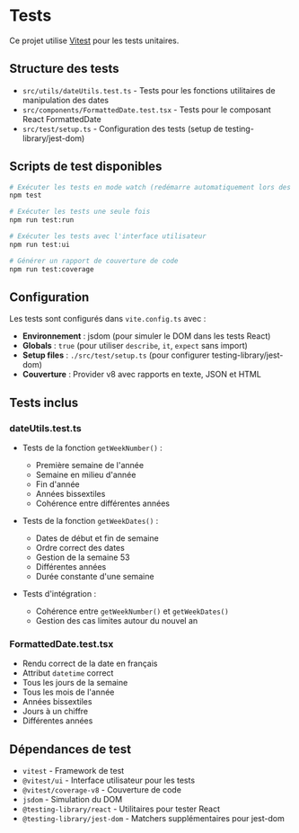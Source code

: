 # Tests

Ce projet utilise [Vitest](https://vitest.dev/) pour les tests unitaires.

## Structure des tests

- `src/utils/dateUtils.test.ts` - Tests pour les fonctions utilitaires de manipulation des dates
- `src/components/FormattedDate.test.tsx` - Tests pour le composant React FormattedDate
- `src/test/setup.ts` - Configuration des tests (setup de testing-library/jest-dom)

## Scripts de test disponibles

```bash
# Exécuter les tests en mode watch (redémarre automatiquement lors des changements)
npm test

# Exécuter les tests une seule fois
npm run test:run

# Exécuter les tests avec l'interface utilisateur
npm run test:ui

# Générer un rapport de couverture de code
npm run test:coverage
```

## Configuration

Les tests sont configurés dans `vite.config.ts` avec :

- **Environnement** : jsdom (pour simuler le DOM dans les tests React)
- **Globals** : `true` (pour utiliser `describe`, `it`, `expect` sans import)
- **Setup files** : `./src/test/setup.ts` (pour configurer testing-library/jest-dom)
- **Couverture** : Provider v8 avec rapports en texte, JSON et HTML

## Tests inclus

### dateUtils.test.ts

- Tests de la fonction `getWeekNumber()` :
  - Première semaine de l'année
  - Semaine en milieu d'année
  - Fin d'année
  - Années bissextiles
  - Cohérence entre différentes années

- Tests de la fonction `getWeekDates()` :
  - Dates de début et fin de semaine
  - Ordre correct des dates
  - Gestion de la semaine 53
  - Différentes années
  - Durée constante d'une semaine

- Tests d'intégration :
  - Cohérence entre `getWeekNumber()` et `getWeekDates()`
  - Gestion des cas limites autour du nouvel an

### FormattedDate.test.tsx

- Rendu correct de la date en français
- Attribut `datetime` correct
- Tous les jours de la semaine
- Tous les mois de l'année
- Années bissextiles
- Jours à un chiffre
- Différentes années

## Dépendances de test

- `vitest` - Framework de test
- `@vitest/ui` - Interface utilisateur pour les tests
- `@vitest/coverage-v8` - Couverture de code
- `jsdom` - Simulation du DOM
- `@testing-library/react` - Utilitaires pour tester React
- `@testing-library/jest-dom` - Matchers supplémentaires pour jest-dom
